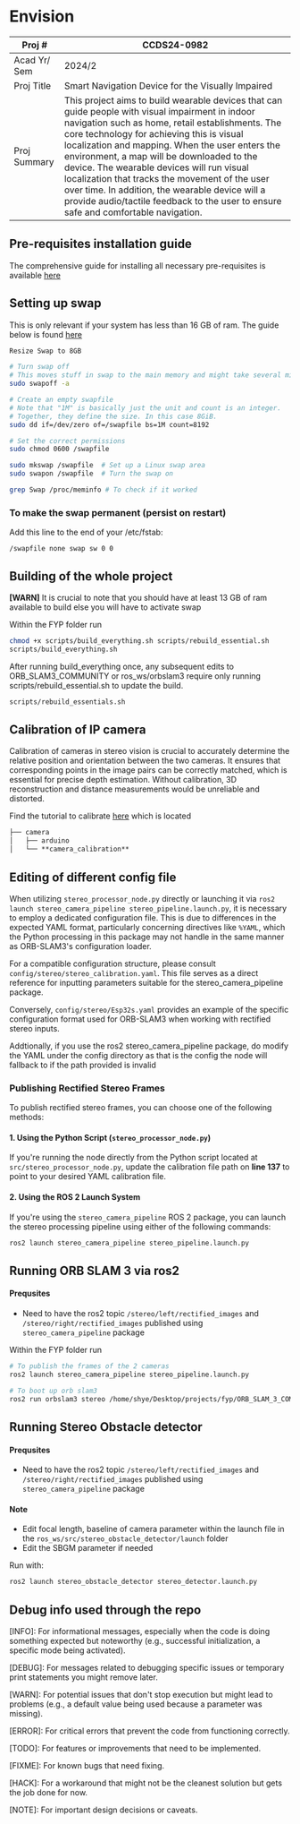 # Envision


| Proj # 	| CCDS24-0982 	|
|---	|---	|
| Acad Yr/ Sem 	| 2024/2 	|
| Proj Title 	| Smart Navigation Device for the Visually Impaired 	|
| Proj Summary 	| This project aims to build wearable devices that can guide people with visual impairment in indoor navigation such as home, retail establishments. The core technology for achieving this is visual localization and mapping. When the user enters the environment, a map will be downloaded to the device. The wearable devices will run visual localization that tracks the movement of the user over time. In addition, the wearable device will a provide audio/tactile feedback to the user to ensure safe and comfortable navigation. 	|


## Pre-requisites installation guide
The comprehensive guide for installing all necessary pre-requisites is available [here](https://github.com/NAIRBS/ORBSLAM3-Ubuntu-20.04)


## Setting up swap
This is only relevant if your system has less than 16 GB of ram. The guide below is found [here](https://askubuntu.com/questions/178712/how-to-increase-swap-space)

```sh
Resize Swap to 8GB

# Turn swap off
# This moves stuff in swap to the main memory and might take several minutes
sudo swapoff -a

# Create an empty swapfile
# Note that "1M" is basically just the unit and count is an integer.
# Together, they define the size. In this case 8GiB.
sudo dd if=/dev/zero of=/swapfile bs=1M count=8192

# Set the correct permissions
sudo chmod 0600 /swapfile

sudo mkswap /swapfile  # Set up a Linux swap area
sudo swapon /swapfile  # Turn the swap on

grep Swap /proc/meminfo # To check if it worked
```
### To make the swap permanent (persist on restart)
Add this line to the end of your /etc/fstab:
```vim
/swapfile none swap sw 0 0
```


## Building of the whole project 
**[WARN]** It is crucial to note that you should have at least 13 GB of ram available to build else you will have to activate swap

Within the FYP folder run
```sh
chmod +x scripts/build_everything.sh scripts/rebuild_essential.sh
scripts/build_everything.sh
```
After running build_everything once, any subsequent edits to ORB_SLAM3_COMMUNITY or ros_ws/orbslam3 require only running scripts/rebuild_essential.sh to update the build.
```sh
scripts/rebuild_essentials.sh
```

## Calibration of IP camera
Calibration of cameras in stereo vision is crucial to accurately determine the relative position and orientation between the two cameras. It ensures that corresponding points in the image pairs can be correctly matched, which is essential for precise depth estimation. Without calibration, 3D reconstruction and distance measurements would be unreliable and distorted.

Find the tutorial to calibrate [here](./camera/camera_calibration/README.md) which is located 
```md
├── camera
│   ├── arduino
│   └── **camera_calibration**
```

## Editing of different config file
When utilizing `stereo_processor_node.py` directly or launching it via `ros2 launch stereo_camera_pipeline stereo_pipeline.launch.py`, it is necessary to employ a dedicated configuration file. This is due to differences in the expected YAML format, particularly concerning directives like `%YAML`, which the Python processing in this package may not handle in the same manner as ORB-SLAM3's configuration loader.

For a compatible configuration structure, please consult `config/stereo/stereo_calibration.yaml`. This file serves as a direct reference for inputting parameters suitable for the stereo_camera_pipeline package.

Conversely, `config/stereo/Esp32s.yaml` provides an example of the specific configuration format used for ORB-SLAM3 when working with rectified stereo inputs.

Addtionally, if you use the ros2 stereo_camera_pipeline package, do modify the YAML under the config directory as that is the config the node will fallback to if the path provided is invalid

### Publishing Rectified Stereo Frames

To publish rectified stereo frames, you can choose one of the following methods:

#### **1. Using the Python Script (`stereo_processor_node.py`)**

If you're running the node directly from the Python script located at `src/stereo_processor_node.py`, update the calibration file path on **line 137** to point to your desired YAML calibration file.

#### **2. Using the ROS 2 Launch System**

If you're using the `stereo_camera_pipeline` ROS 2 package, you can launch the stereo processing pipeline using either of the following commands:

```sh
ros2 launch stereo_camera_pipeline stereo_pipeline.launch.py
```

## Running ORB SLAM 3 via ros2

#### **Prequsites**
- Need to have the ros2 topic `/stereo/left/rectified_images` and `/stereo/right/rectified_images` published using `stereo_camera_pipeline` package

Within the FYP folder run
```sh
# To publish the frames of the 2 cameras
ros2 launch stereo_camera_pipeline stereo_pipeline.launch.py 

# To boot up orb slam3
ros2 run orbslam3 stereo /home/shye/Desktop/projects/fyp/ORB_SLAM_3_COMMUNITY/Vocabulary/ORBvoc.txt /home/shye/Desktop/projects/fyp/config/stereo/Esp32s.yaml
```

## Running Stereo Obstacle detector

#### **Prequsites**
- Need to have the ros2 topic `/stereo/left/rectified_images` and `/stereo/right/rectified_images` published using `stereo_camera_pipeline` package

#### **Note**
- Edit focal length, baseline of camera parameter within the launch file in the `ros_ws/src/stereo_obstacle_detector/launch` folder 
- Edit the SBGM parameter if needed

Run with:
```sh
ros2 launch stereo_obstacle_detector stereo_detector.launch.py
```

## Debug info used through the repo

[INFO]: For informational messages, especially when the code is doing something expected but noteworthy (e.g., successful initialization, a specific mode being activated).

[DEBUG]: For messages related to debugging specific issues or temporary print statements you might remove later.

[WARN]: For potential issues that don't stop execution but might lead to problems (e.g., a default value being used because a parameter was missing).

[ERROR]: For critical errors that prevent the code from functioning correctly.

[TODO]: For features or improvements that need to be implemented.

[FIXME]: For known bugs that need fixing.

[HACK]: For a workaround that might not be the cleanest solution but gets the job done for now.

[NOTE]: For important design decisions or caveats.